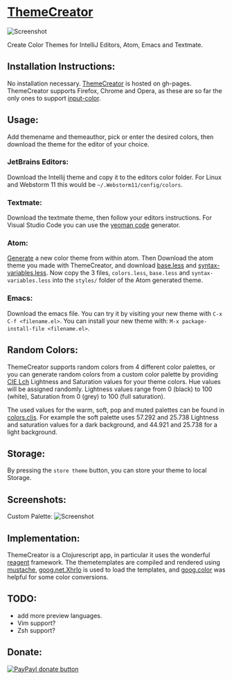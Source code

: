 [ThemeCreator](http://mswift42.github.io/themecreator/)
==============

![Screenshot](https://github.com/mswift42/themecreator/raw/master/screenshots/tc1munich.png)

Create Color Themes for IntelliJ Editors, Atom, Emacs and Textmate.


Installation Instructions:
--------------------------

No installation necessary. [ThemeCreator](http://mswift42.github.io/themecreator/) is hosted on gh-pages. ThemeCreator supports Firefox, Chrome and Opera, as these are so far the only ones to support [input-color](http://caniuse.com/#feat=input-color).

Usage:
------

Add themename and themeauthor, pick or enter the desired colors, then download the theme for the editor of your choice.

### JetBrains Editors:
Download the Intellij theme and copy it to the editors color folder. For Linux and Webstorm 11 this would be `~/.Webstorm11/config/colors`.

### Textmate:
Download the textmate theme, then follow your editors instructions. For Visual Studio Code you can use the [yeoman code](https://code.visualstudio.com/docs/tools/yocode) generator. 

### Atom:
[Generate](https://atom.io/docs/latest/hacking-atom-creating-a-theme) a new color theme from within atom. Then Download the atom theme you made with ThemeCreator, and download [base.less](https://github.com/mswift42/themecreator/raw/master/base.less) and [syntax-variables.less](https://github.com/mswift42/themecreator/raw/master/syntax-variables.less). Now copy the 3 files, `colors.less`, `base.less` and `syntax-variables.less` into the `styles/` folder of the Atom generated theme.

### Emacs:
Download the emacs file. You can try it by visiting your new theme with `C-x C-f <filename.el>`. You can install your new theme with: `M-x package-install-file <filename.el>`.


Random Colors:
--------------

ThemeCreator supports random colors from 4 different color palettes, or you can generate random colors from a custom color palette by providing [CIE Lch](http://www.colourphil.co.uk/lab_lch_colour_space.shtml) Lightness and Saturation values for your theme colors. Hue values will be assigned randomly. Lightness values range from 0 (black) to 100 (white), Saturation from 0 (grey) to 100 (full saturation).

The used values for the warm, soft, pop and muted palettes can be found in [colors.cljs](https://github.com/mswift42/themecreator/master/colors.cljs). For example the soft palette uses 57.292 and 25.738 Lightness and saturation values for a dark background, and 44.921 and 25.738 for a light background.

Storage:
--------

By pressing the `store theme` button, you can store your theme to local Storage.

Screenshots:
------------

Custom Palette:
![Screenshot ](https://github.com/mswift42/themecreator/raw/master/screenshots/tc1reykjavik2.png)


Implementation:
---------------

ThemeCreator is a Clojurescript app, in particular it uses the wonderful [reagent](http://reagent-project.github.io/) framework. The themetemplates are compiled and rendered using [mustache](https://github.com/janl/mustache.js/), [goog.net.XhrIo](https://developers.google.com/closure/library/docs/xhrio?hl=en) is used to load the templates, and [goog.color](https://google.github.io/closure-library/api/namespace_goog_color.html) was helpful for some color conversions.


TODO:
-----

- add more preview languages.
- Vim support?
- Zsh support?

Donate:
-------

[![PayPayl donate button](http://img.shields.io/paypal/donate.png?color=yellow)](https://www.paypal.com/cgi-bin/webscr?cmd=_s-xclick&hosted_button_id=5823VL6B3XM86 "Donate once-off to this project using Paypal")

